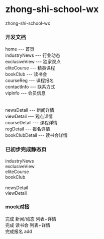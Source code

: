 # zhong-shi-school-wx
zhong-shi-school-wx

### 开发文档
home --- 首页<br />
industryNews  ---  行业动态<br />
exclusiveView ---  独家观点<br />
eliteCourse   ---  精英课程<br />
bookClub      ---  读书会<br />
courseReg     ---  课程报名<br />
contactInfo   ---  联系方式<br />
vipInfo       ---  会员信息<br />
<br />
<br />
newsDetail    ---  新闻详情<br />
viewDetail    ---  观点详情<br />
courseDetail  ---  课程详情<br />
regDetail     ---  报名详情<br />
bookClubDetail --- 读书会详情<br />

### 已初步完成静态页
industryNews<br />
exclusiveView<br />
eliteCourse<br />
bookClub<br />
<br />
newsDetail<br />
viewDetail<br />

### mock对接
完成 新闻/动态 列表+详情
<br/>
完成 读书会 列表+详情
<br />
完成报名 add